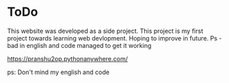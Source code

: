# ToDo
This website was developed as a side project. This project is my first project towards learning web devlopment. Hoping to improve in future. Ps - bad in english and code managed to get it working

https://pranshu2op.pythonanywhere.com/

ps: Don't mind my english and code
